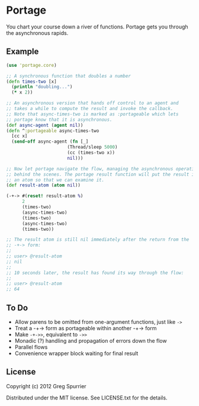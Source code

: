 # Portage

You chart your course down a river of functions. Portage gets you through the asynchronous rapids.

## Example
```clojure
(use 'portage.core)

;; A synchronous function that doubles a number
(defn times-two [x]
  (println "doubling...")
  (* x 2))

;; An asynchronous version that hands off control to an agent and
;; takes a while to compute the result and invoke the callback.
;; Note that async-times-two is marked as :portageable which lets
;; portage know that it is asynchronous.
(def async-agent (agent nil))
(defn ^:portageable async-times-two
  [cc x]
  (send-off async-agent (fn [_]
                       (Thread/sleep 5000)
                       (cc (times-two x))
                       nil)))

;; Now let portage navigate the flow, managing the asynchronous operations
;; behind the scenes. The portage result function will put the result in
;; an atom so that we can examine it.
(def result-atom (atom nil))

(-+-> #(reset! result-atom %) 
      2
      (times-two)
      (async-times-two)
      (times-two)
      (async-times-two)
      (times-two))

;; The result atom is still nil immediately after the return from the
;; -+-> form:
;;
;; user> @result-atom
;; nil
;;
;; 10 seconds later, the result has found its way through the flow:
;;
;; user> @result-atom
;; 64
```

## To Do
- Allow parens to be omitted from one-argument functions, just like `->`
- Treat a -+-> form as portageable within another -+-> form
- Make `-+->>`, equivalent to `->>`
- Monadic (?) handling and propagation of errors down the flow
- Parallel flows
- Convenience wrapper block waiting for final result

## License

Copyright (c) 2012 Greg Spurrier

Distributed under the MIT license. See LICENSE.txt for the details.
